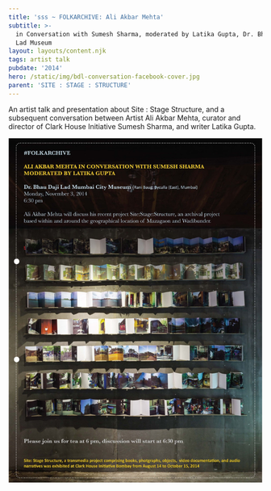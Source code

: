 ```yaml
---
title: 'sss ~ FOLKARCHIVE: Ali Akbar Mehta'
subtitle: >-
  in Conversation with Sumesh Sharma, moderated by Latika Gupta, Dr. Bhau Daji
  Lad Museum
layout: layouts/content.njk
tags: artist talk
pubdate: '2014'
hero: /static/img/bdl-conversation-facebook-cover.jpg
parent: 'SITE : STAGE : STRUCTURE'
---
```

An artist talk and presentation about Site : Stage Structure, and a subsequent conversation between Artist Ali Akbar Mehta, curator and director of Clark House Initiative Sumesh Sharma, and writer Latika Gupta.

![](/static/img/bdl-conversation-facebook-invite.jpg)
